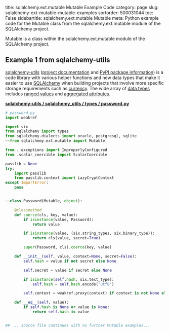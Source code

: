 title: sqlalchemy.ext.mutable Mutable Example Code
category: page
slug: sqlalchemy-ext-mutable-mutable-examples
sortorder: 500031044
toc: False
sidebartitle: sqlalchemy.ext.mutable Mutable
meta: Python example code for the Mutable class from the sqlalchemy.ext.mutable module of the SQLAlchemy project.


Mutable is a class within the sqlalchemy.ext.mutable module of the SQLAlchemy project.


## Example 1 from sqlalchemy-utils
[sqlalchemy-utils](https://github.com/kvesteri/sqlalchemy-utils)
([project documentation](https://sqlalchemy-utils.readthedocs.io/en/latest/)
and
[PyPI package information](https://pypi.org/project/SQLAlchemy-Utils/))
is a code library with various helper functions and new data types
that make it easier to use [SQLAlchemy](/sqlalchemy.html) when building
projects that involve more specific storage requirements such as
[currency](https://sqlalchemy-utils.readthedocs.io/en/latest/data_types.html#module-sqlalchemy_utils.types.currency).
The wide array of
[data types](https://sqlalchemy-utils.readthedocs.io/en/latest/data_types.html)
includes [ranged values](https://sqlalchemy-utils.readthedocs.io/en/latest/range_data_types.html)
and [aggregated attributes](https://sqlalchemy-utils.readthedocs.io/en/latest/aggregates.html).

[**sqlalchemy-utils / sqlalchemy_utils / types / password.py**](https://github.com/kvesteri/sqlalchemy-utils/blob/master/sqlalchemy_utils/types/password.py)

```python
# password.py
import weakref

import six
from sqlalchemy import types
from sqlalchemy.dialects import oracle, postgresql, sqlite
~~from sqlalchemy.ext.mutable import Mutable

from ..exceptions import ImproperlyConfigured
from .scalar_coercible import ScalarCoercible

passlib = None
try:
    import passlib
    from passlib.context import LazyCryptContext
except ImportError:
    pass


~~class Password(Mutable, object):

    @classmethod
    def coerce(cls, key, value):
        if isinstance(value, Password):
            return value

        if isinstance(value, (six.string_types, six.binary_type)):
            return cls(value, secret=True)

        super(Password, cls).coerce(key, value)

    def __init__(self, value, context=None, secret=False):
        self.hash = value if not secret else None

        self.secret = value if secret else None

        if isinstance(self.hash, six.text_type):
            self.hash = self.hash.encode('utf8')

        self.context = weakref.proxy(context) if context is not None else None

    def __eq__(self, value):
        if self.hash is None or value is None:
            return self.hash is value


## ... source file continues with no further Mutable examples...

```


